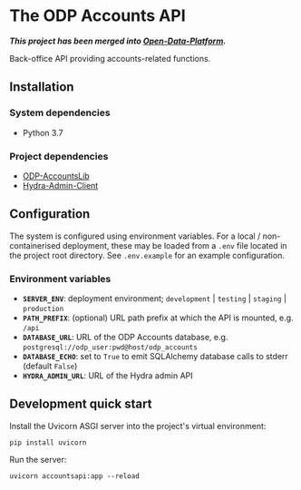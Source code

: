 # The ODP Accounts API

***This project has been merged into [Open-Data-Platform](https://github.com/SAEONData/Open-Data-Platform).***

Back-office API providing accounts-related functions.

## Installation

### System dependencies

* Python 3.7

### Project dependencies

* [ODP-AccountsLib](https://github.com/SAEONData/ODP-AccountsLib)
* [Hydra-Admin-Client](https://github.com/SAEONData/Hydra-Admin-Client)

## Configuration

The system is configured using environment variables. For a local / non-containerised deployment,
these may be loaded from a `.env` file located in the project root directory. See `.env.example`
for an example configuration.

### Environment variables

- **`SERVER_ENV`**: deployment environment; `development` | `testing` | `staging` | `production`
- **`PATH_PREFIX`**: (optional) URL path prefix at which the API is mounted, e.g. `/api`
- **`DATABASE_URL`**: URL of the ODP Accounts database, e.g. `postgresql://odp_user:pwd@host/odp_accounts`
- **`DATABASE_ECHO`**: set to `True` to emit SQLAlchemy database calls to stderr (default `False`)
- **`HYDRA_ADMIN_URL`**: URL of the Hydra admin API

## Development quick start

Install the Uvicorn ASGI server into the project's virtual environment:

    pip install uvicorn

Run the server:

    uvicorn accountsapi:app --reload
